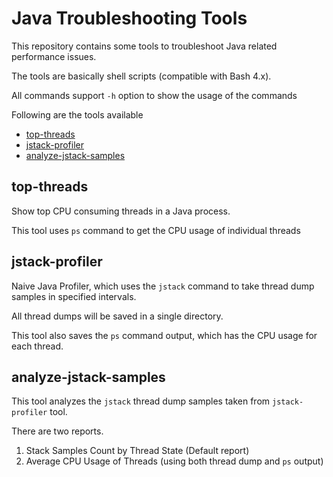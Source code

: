 # Java Troubleshooting Tools
This repository contains some tools to troubleshoot Java related performance issues.

The tools are basically shell scripts (compatible with Bash 4.x).

All commands support `-h` option to show the usage of the commands

Following are the tools available

* [top-threads](#top-threads)
* [jstack-profiler](#jstack-profiler)
* [analyze-jstack-samples](#analyze-jstack-samples)

## top-threads

Show top CPU consuming threads in a Java process.

This tool uses `ps` command to get the CPU usage of individual threads

## jstack-profiler

Naive Java Profiler, which uses the `jstack` command to take thread dump samples in specified intervals.

All thread dumps will be saved in a single directory.

This tool also saves the `ps` command output, which has the CPU usage for each thread.

## analyze-jstack-samples

This tool analyzes the `jstack` thread dump samples taken from `jstack-profiler` tool.

There are two reports.

1. Stack Samples Count by Thread State (Default report)
2. Average CPU Usage of Threads (using both thread dump and `ps` output)
